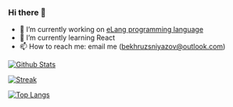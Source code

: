 ### Hi there 👋

- 🔭 I’m currently working on [eLang programming language](https://github.com/BekhruzSNiyazov/eLang/)
- 🌱 I’m currently learning React
- 📫 How to reach me: email me (bekhruzsniyazov@outlook.com)

[![Github Stats](https://github-readme-stats.vercel.app/api?username=BekhruzSNiyazov&show_icons=true&theme=dark)](https://github.com/BekhruzSNiyazov)

[![Streak](https://github-readme-streak-stats.herokuapp.com/?user=BekhruzSNiyazov&theme=dark)](https://github.com/BekhruzSNiyazov)

[![Top Langs](https://github-readme-stats.vercel.app/api/top-langs/?username=BekhruzSNiyazov&show_icons=true&theme=dark&layout=compact&langs_count=8)](https://github.com/BekhruzSNiyazov)
